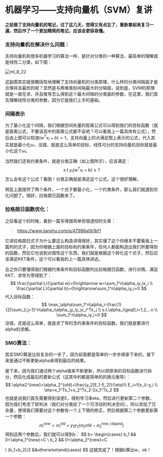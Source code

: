 # 机器学习——支持向量机（SVM）复讲

#### 之前做了支持向量机的笔记，过了这几天，觉得又有点忘了，重新拿起来复习一遍，然后作了一个更加精简的笔记，应该会更容易懂。

### 支持向量机在解决什么问题：

支持向量机和很多机器学习的算法一样，是针对分类的一种算法，最简单的理解就是线性二分类，如下图：

![ml_8_22](F:\markdown\ml_8_22.png)

这副图其实就很概括性地理解了支持向量机的分类原理，什么样的分类间隔面才是合理并且最优的呢？显然是与两堆类别间隔最大的分隔面，说到底，SVM的原理就是一直在求、并且推导怎么得到这个最大间隔的分类面的参数，在这里，我们首先理解线性分类的参数，因为它是我们上手的基础。

### 间隔表示

为了最小化这个间隔，我们根据空间矢量的距离公式可以得到我们的目标函数（就是距离公式，不要说高中的距离公式都不会吧？可以看我上一篇具体有公式），然后由上图可以知道$(w^Tx_i+b)=1$，支持向量上的点满足图上表示的公式，代入其实就是最小化$\omega$，没错，就是这么简单的目标，线性可分的支持向量机目标就是最小化这个$\omega$。

当然我们还有约束条件，就是分类正确（如上图所示），应该满足：
$$
s.t.y_i(w^Tx_i+b)\geq1
$$
怎么会有这个公式？看图！分类正确就是满足这个公式，这个很好理解。

明显上面提供了两个条件，一个式子要最小化，一个约束条件，那么我们就遇到优化问题了。很好，拉格朗日函数来了。

### 拉格朗日函数优化：

之前看这个的时候，看到一篇写得很简单但很透彻的文章：

> https://www.jianshu.com/p/47986a0b1bf1

它讲拉格朗日式子为什么要这么构造讲得很好，其实懂了这个你根本不要看我上一篇列的式子，因为你根据上面的目标和约束条件，任何人都能构造出我们所要得到的函数，然后它也说到对偶性这个东西，我们就是根据这个转化这个式子，然后应该满足KKT条件，这个可以看我的上一篇具体讲述。

总之你只要懂得我们根据约束条件和目标函数列出拉格朗日函数，进行对偶、满足KKT、求导为零得到了：
$$
\frac{\partial L}{\partial w}=0\rightarrow w=\sum_1^n\alpha_iy_ix_i
\\
\frac{\partial L}{\partial b}=0\rightarrow\sum_1^n\alpha_iy_i=0
$$
代入目标函数：
$$
\max_\alpha\sum_1^n\alpha_i-\frac{1}{2}\sum_{i,j=1}^n\alpha_i\alpha_jy_iy_jx_i^Tx_j
\\
s.t.\alpha_i\geq0,i=1,2,...n
\\
\sum_1^n\alpha_iy_i=0
$$
没错，还是这么简单，就是求了导的含约束条件的目标函数，我们就是要进行alpha的求解。

### SMO算法：

其实SMO算是比较复杂的一步了，因为前面都是简单的一步步顺承下来的，接下来是通过不断更新alpha来得到最后的结果。

接下来，因为我们通过两个alpha值来不断更新，所以把原来的目标函数进行拆分，然后化成最后的更新公式（这其中的都是简单的的换元推导）：
$$
\alpha2^{new}=\alpha_2^{old}+\frac{y_2(E_1-E_2)}{\eta}\\
E_i=f(x_i)-y_i
\\
\eta=x_1^Tx_1+x_2^Tx_2-2x_1^Tx_2
$$
也就是说我们首先需要得到误差E，得到学习率eta，然后进行更新第二个参数，因为我们考虑了软判决（我们对分类给了一个可浮动的判决空间），所以添加了冗余量，使得我们需要对这个参数有一个上下限的修正，然后根据第二个参数更新第一个参数：
$$
\alpha_1^{new}=\alpha_1^{old}+y_1y_2(\alpha_2old-\alpha_2^{new,clipped})
$$
得到这两个参数后，我们就可以得到b：
$$
b=
\begin{cases}
b_1 && 0<\alpha_1^{new}<C
\\
b_2 && 0<\alpha_2^{new}<C

\\
(b_1+b_2)/2 &&otherwise\end{cases}
$$
这就完成了！根据b算出w，ok！